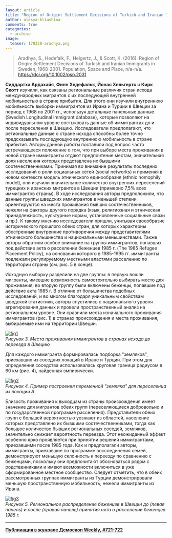 ```yaml
---
layout: article
title: "Region of Origin: Settlement Decisions of Turkish and Iranian Immigrants in Sweden, 1968-2001"
author: olesya-kliushina
comments: true
categories: 
  - archive
image:
  teaser: 170328-aradhya.png
---
```


> Aradhya, S., Hedefalk, F., Helgertz, J., & Scott, K. (2016). Region of Origin: Settlement Decisions of Turkish and Iranian Immigrants in Sweden, 1968-2001. Population, Space and Place, n/a-n/a. https://doi.org/10.1002/psp.2031

**Сиддартха Ардахайя**, **Финн Хедефальк**, **Йонас Хельгертс** и **Кирк Скотт** изучили, как связаны региональные различия стран исхода международных мигрантов с их последующей внутренней мобильностью в стране прибытия. Для этого они изучили внутреннюю мобильность выборки иммигрантов из Ирана и Турции в Швеции за период с 1968 по 2001 гг., используя детальные панельные данные (Swedish Longitudinal Immigrant database), которые позволяют на индивидуальном уровне состыковать данные об иммигрантах до и после переселения в Швецию. Исследователи предполагают, что региональные данные о стране исхода способны более точно предсказывать последующую внутреннюю мобильность в стране прибытия. Авторы данной работы поставили под вопрос часто встречающееся положение о том, что при выборе места проживания в новой стране иммигранты отдают предпочтение местам, значительная доля населения которых представлена их бывшими соотечественниками. Принимая во внимание результаты последних исследований о роли социальных сетей (social networks) и применяя в новом контексте модель этнического единообразия (ethnic homophily model), они изучили значительное количество внутренних переселений турецких и иранских мигрантов в Швеции (примерно 7,5% всех иммигрантов страны). В ходе исследования авторы предположили, что данные группы шведских иммигрантов в меньшей степени ориентируются на места проживания бывших соотечественников, нежели на факторы другого порядка (язык, религиозная и этническая принадлежность, культурные нормы, установленные социальные связи и пр.). К такому мнению исследователи пришли, учитывая своеобразие исторического прошлого обеих стран, для которых характерны обостренные внутренние противоречия между представителями этнического большинства и национальными меньшинствами. Также авторы обратили особое внимание на группы иммигрантов, попавших под действие акта о расселении беженцев 1985 г. (The 1985 Refugee Placement Policy), на основании которого в 1985-1995 гг. иммигранты подлежали регулируемому местными властями расселению по территории страны (см. рис. 5 в конце).

Исходную выборку разделили на две группы: в первую вошли мигранты, имевшие возможность самостоятельно выбирать место для проживания; во вторую группу были включены беженцы, попавшие под действие акта 1985 г. В отличие от большинства подобных исследований, и во многом благодаря уникальным свойствам шведской статистики, авторы спустились с национального уровня агрегирования данных и провели пространственный анализ на региональном уровне. Они сравнили места изначального проживания иммигрантов (рис. 1) в странах происхождения и места проживания, выбираемые ими на территории Швеции.

[![fig1][f1]][f1]   
*Рисунок 3. Места проживания иммигрантов в странах исхода до переезда в Швецию*

Для каждого иммигранта формировалась подборка "земляков", приехавших из соседних локаций в Иране и Турции. При этом для определения соседства использовалась круговая граница радиусом в 60 км (рис. 4), найденная эмпирически.

[![fig2][f2]][f2]   
*Рисунок 4. Пример построения переменной "земляка" для переселенца из локации А*

Близость проживания к выходцам из страны происхождения имеет значение для мигрантов обеих групп (переселяющиеся добровольно и по государственной программе расселения). Представители обеих групп с большей вероятностью уезжают из областей, население которых представлено их бывшими соотечественниками, тогда как большое количество бывших региональных соседей, земляков, значительно снижает вероятность переезда. Этот неожиданный эффект особенно ярко проявляется при принятии решений иммигрантами, приехавшими после 1985 года. Как и предполагали авторы, иммигранты, приехавшие по программе воссоединения семей, демонстрируют меньшую склонность к переезду по сравнению с беженцами, поскольку они предпочитают обосноваться рядом с родственниками и имеют возможности включиться в уже сформированное местное сообщество. Следует отметить, что в обеих рассмотренных группах иммигранты из Турции демонстрировали меньшую пространственную мобильность, нежели иммигранты из Ирана. 

[![fig3][f3]][f3]   
*Рисунок 5. Региональное распределение беженцев в Швеции до (левая панель) и после (правая панель) принятия акта о расселении беженцев 1985 г.*


[f1]: /dem-digest/images/2017/721-fig-03.png
[f2]: /dem-digest/images/2017/721-fig-04.png
[f3]: /dem-digest/images/2017/721-fig-05.png


***
**[Публикация в жунрале Демоскоп Weekly, #721-722](http://demoscope.ru/weekly/2017/0721/digest02.php)**